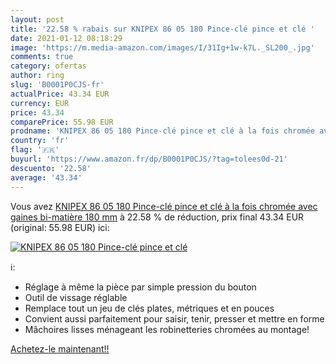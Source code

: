 ```yaml
---
layout: post
title: '22.58 % rabais sur KNIPEX 86 05 180 Pince-clé pince et clé '
date: 2021-01-12 08:18:29
image: 'https://m.media-amazon.com/images/I/31Ig+1w-k7L._SL200_.jpg'
comments: true
category: ofertas
author: ring
slug: 'B0001P0CJS-fr'
actualPrice: 43.34 EUR
currency: EUR
price: 43.34
comparePrice: 55.98 EUR
prodname: 'KNIPEX 86 05 180 Pince-clé pince et clé à la fois chromée avec gaines bi-matière 180 mm'
country: 'fr'
flag: '🇫🇷'
buyurl: 'https://www.amazon.fr/dp/B0001P0CJS/?tag=tolees0d-21'
descuento: '22.58'
average: '43.34'
---
```


Vous avez [KNIPEX 86 05 180 Pince-clé pince et clé à la fois chromée avec gaines bi-matière 180 mm](https://www.amazon.fr/dp/B0001P0CJS/?tag=tolees0d-21)  à  22.58 % de réduction, prix final  43.34 EUR (original: 55.98 EUR) ici:

[![KNIPEX 86 05 180 Pince-clé pince et clé ](https://m.media-amazon.com/images/I/31Ig+1w-k7L._SL200_.jpg)](https://www.amazon.fr/dp/B0001P0CJS/?tag=tolees0d-21)

ℹ️:

- Réglage à même la pièce par simple pression du bouton
- Outil de vissage réglable
- Remplace tout un jeu de clés plates, métriques et en pouces
- Convient aussi parfaitement pour saisir, tenir, presser et mettre en forme
- Mâchoires lisses ménageant les robinetteries chromées au montage!

[Achetez-le maintenant!!](https://www.amazon.fr/dp/B0001P0CJS/?tag=tolees0d-21)
